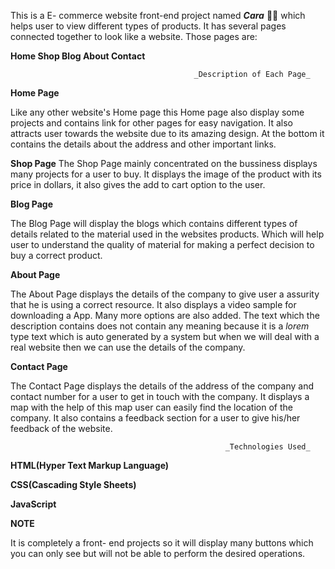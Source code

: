 This is a E- commerce website front-end project named **_Cara_** 🧑‍💻 which helps user to view different types of products.
It has several pages connected together to look like a website. Those pages are:

**Home  Shop  Blog  About  Contact**
                                                                
                                             _Description of Each Page_

**Home Page**

Like any other website's Home page this Home page also display some projects and contains link for other pages for easy navigation. It also attracts user towards the website due to its amazing design. At the bottom it contains the details about the address and other important links.

**Shop Page**
The Shop Page mainly concentrated on the bussiness displays many projects for a user to buy. It displays the image of the product with its price in dollars, it also gives the add to cart option to the user.

**Blog Page**

The Blog Page will display the blogs which contains different types of details related to the material used in the websites products. Which will help user to understand the quality of material for making a perfect decision to buy a correct product.

**About Page**

The About Page displays the details of the company to give user a assurity that he is using a correct resource. It also displays a video sample for downloading a App. Many more options are also added. The text which the description contains does not contain any meaning because it is a _lorem_ type text which is auto generated by a system but when we will deal with a real website then we can use the details of the company.

**Contact Page**

The Contact Page displays the details of the address of the company and contact number for a user to get in touch with the company. It displays a map with the help of this map user can easily find the location of the company. It also contains a feedback section for a user to give his/her feedback of the website.

                                                    _Technologies Used_

**HTML(Hyper Text Markup Language)**

**CSS(Cascading Style Sheets)**

**JavaScript**

**NOTE**

It is completely a front- end projects so it will display many buttons which you can only see but will not be able to perform the desired operations.
